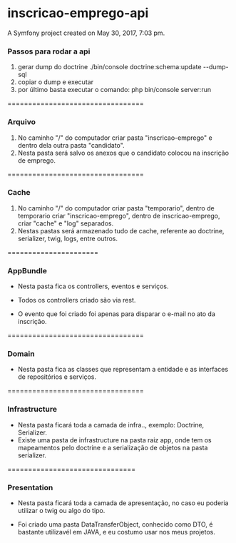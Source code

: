 inscricao-emprego-api
=====================
A Symfony project created on May 30, 2017, 7:03 pm.

### Passos para rodar a api
 
1. gerar dump do doctrine ./bin/console doctrine:schema:update --dump-sql
2. copiar o dump e executar
3. por último basta executar o comando: php bin/console server:run

=================================

### Arquivo

1. No caminho "/" do computador criar pasta "inscricao-emprego" e dentro dela outra pasta "candidato".
2. Nesta pasta será salvo os anexos que o candidato colocou na inscrição de emprego.

=================================

### Cache

1. No caminho "/" do computador criar pasta "temporario", dentro de temporario criar "inscricao-emprego", dentro de inscricao-emprego, criar "cache" e "log" separados.
2. Nestas pastas será armazenado tudo de cache, referente ao doctrine, serializer, twig, logs, entre outros.

======================

### AppBundle

+ Nesta pasta fica os controllers, eventos e serviços.

+ Todos os controllers criado são via rest.

+ O evento que foi criado foi apenas para disparar o e-mail no ato da inscrição.

=================================
### Domain

+ Nesta pasta fica as classes que representam a entidade e as interfaces de repositórios e serviços. 

=================================

### Infrastructure

+ Nesta pasta ficará toda a camada de infra.., exemplo: Doctrine, Serializer.
+ Existe uma pasta de infrastructure na pasta raiz app, onde tem os mapeamentos pelo doctrine e a serialização de objetos na pasta serializer.

===============================
 ### Presentation
 
 + Nesta pasta ficará toda a camada de apresentação, no caso eu poderia utilizar o twig ou algo do tipo.
 
 + Foi criado uma pasta DataTransferObject, conhecido como DTO, é bastante utilizavél em JAVA, e eu costumo usar nos meus projetos.